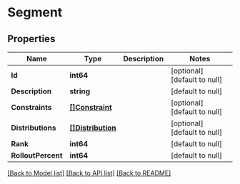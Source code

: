 # Segment

## Properties
Name | Type | Description | Notes
------------ | ------------- | ------------- | -------------
**Id** | **int64** |  | [optional] [default to null]
**Description** | **string** |  | [default to null]
**Constraints** | [**[]Constraint**](constraint.md) |  | [optional] [default to null]
**Distributions** | [**[]Distribution**](distribution.md) |  | [optional] [default to null]
**Rank** | **int64** |  | [default to null]
**RolloutPercent** | **int64** |  | [default to null]

[[Back to Model list]](../README.md#documentation-for-models) [[Back to API list]](../README.md#documentation-for-api-endpoints) [[Back to README]](../README.md)


